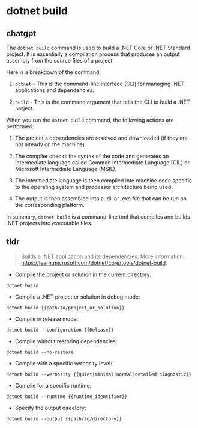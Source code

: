 # dotnet build 
## chatgpt 
The `dotnet build` command is used to build a .NET Core or .NET Standard project. It is essentially a compilation process that produces an output assembly from the source files of a project. 

Here is a breakdown of the command:

1. `dotnet` - This is the command-line interface (CLI) for managing .NET applications and dependencies.

2. `build` - This is the command argument that tells the CLI to build a .NET project.

When you run the `dotnet build` command, the following actions are performed:

1. The project's dependencies are resolved and downloaded (if they are not already on the machine).

2. The compiler checks the syntax of the code and generates an intermediate language called Common Intermediate Language (CIL) or Microsoft Intermediate Language (MSIL).

3. The intermediate language is then compiled into machine code specific to the operating system and processor architecture being used.

4. The output is then assembled into a .dll or .exe file that can be run on the corresponding platform.

In summary, `dotnet build` is a command-line tool that compiles and builds .NET projects into executable files. 

## tldr 
 
> Builds a .NET application and its dependencies.
> More information: <https://learn.microsoft.com/dotnet/core/tools/dotnet-build>.

- Compile the project or solution in the current directory:

`dotnet build`

- Compile a .NET project or solution in debug mode:

`dotnet build {{path/to/project_or_solution}}`

- Compile in release mode:

`dotnet build --configuration {{Release}}`

- Compile without restoring dependencies:

`dotnet build --no-restore`

- Compile with a specific verbosity level:

`dotnet build --verbosity {{quiet|minimal|normal|detailed|diagnostic}}`

- Compile for a specific runtime:

`dotnet build --runtime {{runtime_identifier}}`

- Specify the output directory:

`dotnet build --output {{path/to/directory}}`
